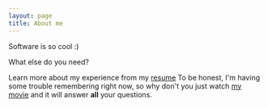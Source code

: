 ```yaml
---
layout: page
title: About me
---
```


Software is so cool :)

What else do you need?

Learn more about my experience from my [resume](/img/Parinita_Edke.pdf)
To be honest, I'm having some trouble remembering right now, so why don't you just watch [my movie](http://en.wikipedia.org/wiki/The_Princess_Bride_%28film%29) and it will answer **all** your questions.
